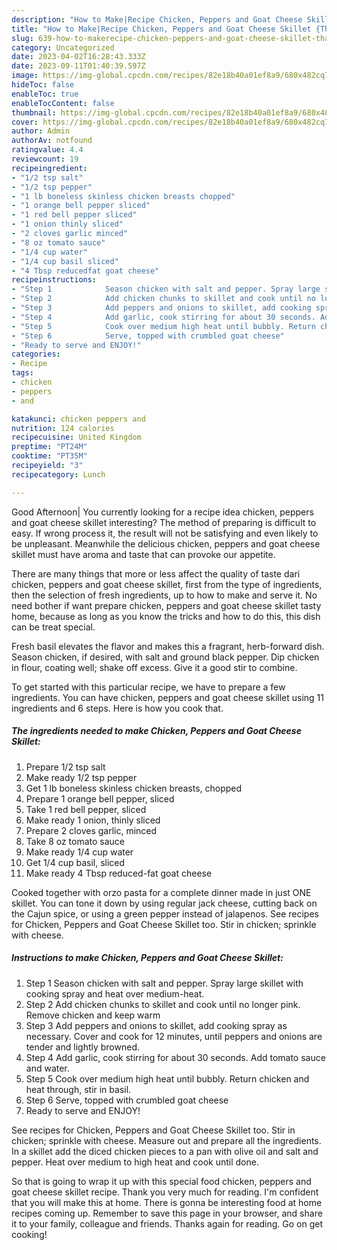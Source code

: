 ```yaml
---
description: "How to Make|Recipe Chicken, Peppers and Goat Cheese Skillet {That is Special"
title: "How to Make|Recipe Chicken, Peppers and Goat Cheese Skillet {That is Special"
slug: 639-how-to-makerecipe-chicken-peppers-and-goat-cheese-skillet-that-is-special
category: Uncategorized
date: 2023-04-02T16:28:43.333Z
date: 2023-09-11T01:40:39.597Z
image: https://img-global.cpcdn.com/recipes/82e18b40a01ef8a9/680x482cq70/chicken-peppers-and-goat-cheese-skillet-recipe-main-photo.jpg
hideToc: false
enableToc: true
enableTocContent: false
thumbnail: https://img-global.cpcdn.com/recipes/82e18b40a01ef8a9/680x482cq70/chicken-peppers-and-goat-cheese-skillet-recipe-main-photo.jpg
cover: https://img-global.cpcdn.com/recipes/82e18b40a01ef8a9/680x482cq70/chicken-peppers-and-goat-cheese-skillet-recipe-main-photo.jpg
author: Admin
authorAv: notfound
ratingvalue: 4.4
reviewcount: 19
recipeingredient:
- "1/2 tsp salt"
- "1/2 tsp pepper"
- "1 lb boneless skinless chicken breasts chopped"
- "1 orange bell pepper sliced"
- "1 red bell pepper sliced"
- "1 onion thinly sliced"
- "2 cloves garlic minced"
- "8 oz tomato sauce"
- "1/4 cup water"
- "1/4 cup basil sliced"
- "4 Tbsp reducedfat goat cheese"
recipeinstructions:
- "Step 1            Season chicken with salt and pepper. Spray large skillet with cooking spray and heat over medium-heat."
- "Step 2            Add chicken chunks to skillet and cook until no longer pink. Remove chicken and keep warm"
- "Step 3            Add peppers and onions to skillet, add cooking spray as necessary. Cover and cook for 12 minutes, until peppers and onions are tender and lightly browned."
- "Step 4            Add garlic, cook stirring for about 30 seconds. Add tomato sauce and water."
- "Step 5            Cook over medium high heat until bubbly. Return chicken and heat through, stir in basil."
- "Step 6            Serve, topped with crumbled goat cheese"
- "Ready to serve and ENJOY!"
categories:
- Recipe
tags:
- chicken
- peppers
- and

katakunci: chicken peppers and 
nutrition: 124 calories
recipecuisine: United Kingdom
preptime: "PT24M"
cooktime: "PT35M"
recipeyield: "3"
recipecategory: Lunch

---
```



Good Afternoon| You currently looking for a recipe idea chicken, peppers and goat cheese skillet interesting? The method of preparing is difficult to easy. If wrong process it, the result will not be satisfying and even likely to be unpleasant. Meanwhile the delicious chicken, peppers and goat cheese skillet must have aroma and taste that can provoke our appetite.






There are many things that more or less affect the quality of taste dari chicken, peppers and goat cheese skillet, first from the type of ingredients, then the selection of fresh ingredients, up to how to make and serve it. No need bother if want prepare chicken, peppers and goat cheese skillet tasty home, because as long as you know the tricks and how to do this, this dish can be treat  special.


Fresh basil elevates the flavor and makes this a fragrant, herb-forward dish. Season chicken, if desired, with salt and ground black pepper. Dip chicken in flour, coating well; shake off excess. Give it a good stir to combine.


To get started with this particular recipe, we have to prepare a few ingredients. You can have chicken, peppers and goat cheese skillet using 11 ingredients and 6 steps. Here is how you cook that.

<!--inarticleads1-->

##### The ingredients needed to make Chicken, Peppers and Goat Cheese Skillet:

1. Prepare 1/2 tsp salt
1. Make ready 1/2 tsp pepper
1. Get 1 lb boneless skinless chicken breasts, chopped
1. Prepare 1 orange bell pepper, sliced
1. Take 1 red bell pepper, sliced
1. Make ready 1 onion, thinly sliced
1. Prepare 2 cloves garlic, minced
1. Take 8 oz tomato sauce
1. Make ready 1/4 cup water
1. Get 1/4 cup basil, sliced
1. Make ready 4 Tbsp reduced-fat goat cheese


Cooked together with orzo pasta for a complete dinner made in just ONE skillet. You can tone it down by using regular jack cheese, cutting back on the Cajun spice, or using a green pepper instead of jalapenos. See recipes for Chicken, Peppers and Goat Cheese Skillet too. Stir in chicken; sprinkle with cheese. 

<!--inarticleads2-->

##### Instructions to make Chicken, Peppers and Goat Cheese Skillet:

1. Step 1            Season chicken with salt and pepper. Spray large skillet with cooking spray and heat over medium-heat.
1. Step 2            Add chicken chunks to skillet and cook until no longer pink. Remove chicken and keep warm
1. Step 3            Add peppers and onions to skillet, add cooking spray as necessary. Cover and cook for 12 minutes, until peppers and onions are tender and lightly browned.
1. Step 4            Add garlic, cook stirring for about 30 seconds. Add tomato sauce and water.
1. Step 5            Cook over medium high heat until bubbly. Return chicken and heat through, stir in basil.
1. Step 6            Serve, topped with crumbled goat cheese
1. Ready to serve and ENJOY!

See recipes for Chicken, Peppers and Goat Cheese Skillet too. Stir in chicken; sprinkle with cheese. Measure out and prepare all the ingredients. In a skillet add the diced chicken pieces to a pan with olive oil and salt and pepper. Heat over medium to high heat and cook until done. 

So that is going to wrap it up with this special food chicken, peppers and goat cheese skillet recipe. Thank you very much for reading. I'm confident that you will make this at home. There is gonna be interesting food at home recipes coming up. Remember to save this page in your browser, and share it to your family, colleague and friends. Thanks again for reading. Go on get cooking!
